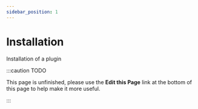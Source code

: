 ```yaml
---
sidebar_position: 1
---
```

Installation
============
Installation of a plugin

:::caution TODO

This page is unfinished, please use the **Edit this Page** link at the bottom of this page to help make it more useful.

:::
